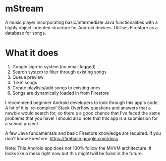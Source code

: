 # mStream
A music player incorporating basic/intermediate Java functionalities with a highly object-oriented structure for Android devices. Utilises Firestore as a database for songs.

# What it does
1. Google sign-in system (no email logged)
2. Search system to filter through existing songs
3. Queue preview
4. 'Like' songs
5. Create playlists/add songs to existing ones
6. Songs are dynamically loaded in from Firestore

I recommend beginner Android developers to look through this app's code. A lot of it is 're-compiled' Stack Overflow questions and answers that a newbie would search for, so there's a good chance that I've faced the same problems that you have! I should also note that this app is a submission for a school project. 

A few Java fundamentals and basic Firestore knowledge are required. 
If you don't know Firestore: https://firebase.google.com/docs

Note: This Android app does not 100% follow the MVVM architecture. It looks like a mess right now but this might/will be fixed in the future.
